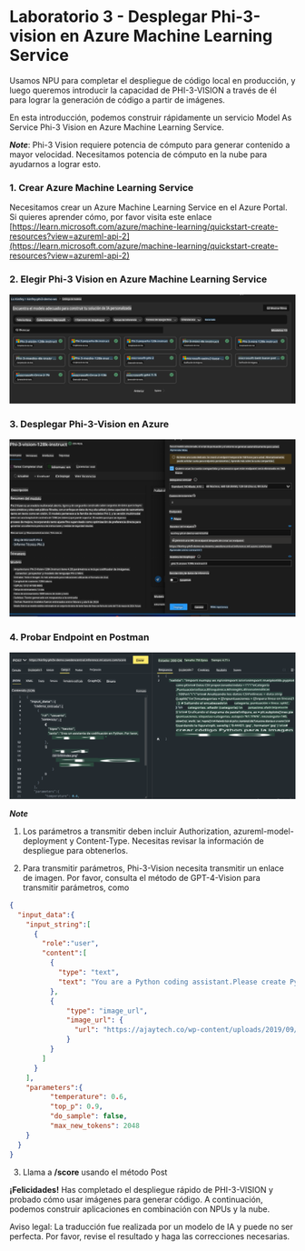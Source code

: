 # **Laboratorio 3 - Desplegar Phi-3-vision en Azure Machine Learning Service**

Usamos NPU para completar el despliegue de código local en producción, y luego queremos introducir la capacidad de PHI-3-VISION a través de él para lograr la generación de código a partir de imágenes.

En esta introducción, podemos construir rápidamente un servicio Model As Service Phi-3 Vision en Azure Machine Learning Service.

***Note***: Phi-3 Vision requiere potencia de cómputo para generar contenido a mayor velocidad. Necesitamos potencia de cómputo en la nube para ayudarnos a lograr esto.

### **1. Crear Azure Machine Learning Service**

Necesitamos crear un Azure Machine Learning Service en el Azure Portal. Si quieres aprender cómo, por favor visita este enlace [https://learn.microsoft.com/azure/machine-learning/quickstart-create-resources?view=azureml-api-2](https://learn.microsoft.com/azure/machine-learning/quickstart-create-resources?view=azureml-api-2)

### **2. Elegir Phi-3 Vision en Azure Machine Learning Service**

![Catalog](../../../../../../../translated_images/vison_catalog.bad341c95280549cb1408f9d387dbaf819f8c25868eaa0fb699ea71e3da7e842.es.png)

### **3. Desplegar Phi-3-Vision en Azure**

![Deploy](../../../../../../../translated_images/vision_deploy.a16e2cb64056d25adfe9e984f0d53e6435a44a05cf3239375c86d490e9789259.es.png)

### **4. Probar Endpoint en Postman**

![Test](../../../../../../../translated_images/vision_test.31b672d213c01eb2353c25eeffeb7f20fa0a1bc3036fb3d4f5c9c8a077c609cd.es.png)

***Note***

1. Los parámetros a transmitir deben incluir Authorization, azureml-model-deployment y Content-Type. Necesitas revisar la información de despliegue para obtenerlos.

2. Para transmitir parámetros, Phi-3-Vision necesita transmitir un enlace de imagen. Por favor, consulta el método de GPT-4-Vision para transmitir parámetros, como

```json
{
  "input_data":{
    "input_string":[
      {
        "role":"user",
        "content":[ 
          {
            "type": "text",
            "text": "You are a Python coding assistant.Please create Python code for image "
          },
          {
              "type": "image_url",
              "image_url": {
                "url": "https://ajaytech.co/wp-content/uploads/2019/09/index.png"
              }
          }
        ]
      }
    ],
    "parameters":{
          "temperature": 0.6,
          "top_p": 0.9,
          "do_sample": false,
          "max_new_tokens": 2048
    }
  }
}
```

3. Llama a **/score** usando el método Post

**¡Felicidades!** Has completado el despliegue rápido de PHI-3-VISION y probado cómo usar imágenes para generar código. A continuación, podemos construir aplicaciones en combinación con NPUs y la nube.

Aviso legal: La traducción fue realizada por un modelo de IA y puede no ser perfecta. 
Por favor, revise el resultado y haga las correcciones necesarias.